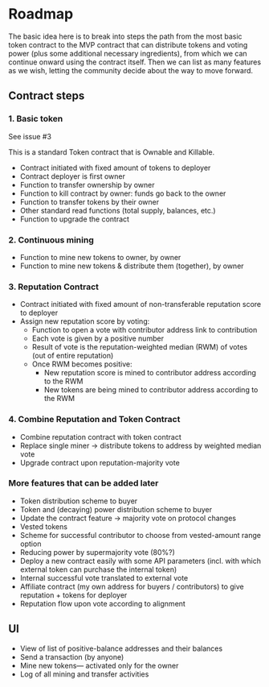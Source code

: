 
# Roadmap

The basic idea here is to break into steps the path from the most basic token contract to the MVP contract that can distribute tokens and voting power (plus some additional necessary ingredients), from which we can continue onward using the contract itself. Then we can list as many features as we wish, letting the community decide about the way to move forward.

## Contract steps

### 1. Basic token

See issue #3

This is a standard Token contract that is Ownable and Killable.

* Contract initiated with fixed amount of tokens to deployer
* Contract deployer is first owner
* Function to transfer ownership by owner
* Function to kill contract by owner: funds go back to the owner
* Function to transfer tokens by their owner
* Other standard read functions (total supply, balances, etc.)
* Function to upgrade the contract

### 2. Continuous mining

* Function to mine new tokens to owner, by owner
* Function to mine new tokens & distribute them (together), by owner

### 3. Reputation Contract

* Contract initiated with fixed amount of non-transferable reputation score to deployer
* Assign new reputation score by voting:
  * Function to open a vote with contributor address link to contribution
  * Each vote is given by a positive number
  * Result of vote is the reputation-weighted median (RWM) of votes (out of entire reputation)
  * Once RWM becomes positive:
    * New reputation score is mined to contributor address according to the RWM
    * New tokens are being mined to contributor address according to the RWM


### 4. Combine Reputation and Token Contract

* Combine reputation contract with token contract
* Replace single miner → distribute tokens to address by weighted median vote
* Upgrade contract upon reputation-majority vote


### More features that can be added later

* Token distribution scheme to buyer
* Token and (decaying) power distribution scheme to buyer
* Update the contract feature → majority vote on protocol changes
* Vested tokens
* Scheme for successful contributor to choose from vested-amount range option
* Reducing power by supermajority vote (80%?)
* Deploy a new contract easily with some API parameters (incl. with which external token can purchase the internal token)
* Internal successful vote translated to external vote
* Affiliate contract (my own address for buyers / contributors) to give reputation + tokens for deployer
* Reputation flow upon vote according to alignment

## UI

* View of list of positive-balance addresses and their balances
* Send a transaction (by anyone)
* Mine new tokens— activated only for the owner
* Log of all mining and transfer activities
